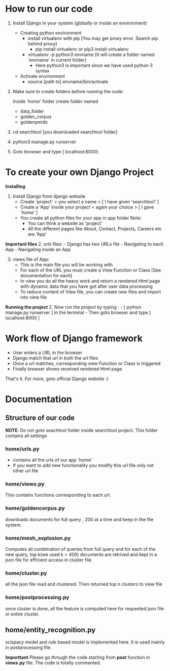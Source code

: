 
# How to run our code
1. Install Django in your system (globally or inside an environment)
	- Creating python environment
		- install virtualenv with pip [You may get proxy error. Search pip behind proxy]
			- pip install virtualenv or pip3 install virtualenv
		- virtualenv -p python3 envname [It will create a folder named 'envname' in current folder]
			- Here python3 is important since we have used python 3 syntax
	- Activate environment
		- source [path to] envname/bin/activate

2. Make sure to create folders before running the code:

	Inside 'home' folder create folder named 
	-  data_folder
	-  golden_corpus
	-  goldenpmids

3. cd searchtool [you downloaded searchtool folder]
4. python3 manage.py runserver
5. Goto browser and type [ localhost:8000]


# To create your own Django Project

**Installing**
1. Install Django from django website
	- Create 'project' < you select a name > [ I have given 'searchtool' ]
	- Create a 'App' inside your project < again your choice > [ I gave 'home' ]
	- You create all python files for your app in app folder
	Note: 
		* You can think a website as 'project'
		* All the different pages like About, Contact, Projects, Careers etc are 'App'

**Important files**
2. urls files:
	- Django has two URLs file 
		- Navigating to each App
		- Navigating inside an App

3. views file of App:
	- This is the main file you will be working with
	- For each of the URL you must create a View Function or Class [See documentation for each]
	- In view you do all the heavy work and return a rendered Html page with dynamic data that you have got after user data processing
	- To reduce content of View file, you can create new files and import into view file

**Running the project**
2. Now run the project by typing :
	- [ python manage.py runserver ] in the terminal
	- Then goto browser and type [ localhost:8000 ]

# Work flow of Django framework 

- User enters a URL in the browser
- Django match that url in both the url files 
- Once a url matches, corresponding view Function or Class is triggered 
- Finally browser shows received rendered Html page

That's it. For more, goto official Django website :)


# Documentation

## Structure of our code

**NOTE**: Do not goto seachtool folder inside searchtool project. This folder contains all settings

### home/urls.py
- contains all the urls of our app 'home'
- If you want to add new functionality you modify this url file only not other url file

### home/views.py

This contains functions corresponding to each url.

### home/goldencorpus.py

downloads documents for full query , 200 at a time and keep in the file system.

### home/mesh_explosion.py

Computes all combination of queries from full query and for each of the new query, top k(we used k = 400) documents are retrived and kept in a json file for efficient access in cluster file.

### home/cluster.py 

all the json file read and clustered. Then returned top n clusters to view file

### home/postprocessing.py

once cluster is done, all the feature is computed here for requested json file or entire cluster.

## home/entity_recognition.py

scispacy model and rule based model is implemented here. It is used mainly in postprocessing file.


**Importtant**
Please go through the code starting from __post__ function in __views.py__ file. The code is totally commented.
